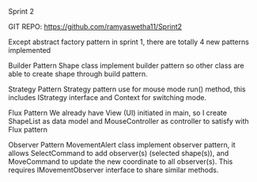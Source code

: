 Sprint 2

GIT REPO: https://github.com/ramyaswetha11/Sprint2

Except abstract factory pattern in sprint 1, there are totally 4 new patterns implemented

Builder Pattern Shape class implement builder pattern so other class are able to create shape through build pattern.

Strategy Pattern Strategy pattern use for mouse mode run() method, this includes IStrategy interface and Context for switching mode.

Flux Pattern We already have View (UI) initiated in main, so I create ShapeList as data model and MouseController as controller to satisfy with Flux pattern

Observer Pattern MovementAlert class implement observer pattern, it allows SelectCommand to add observer(s) (selected shape(s)), and MoveCommand to update the new coordinate to all observer(s). This requires IMovementObserver interface to share similar methods.
